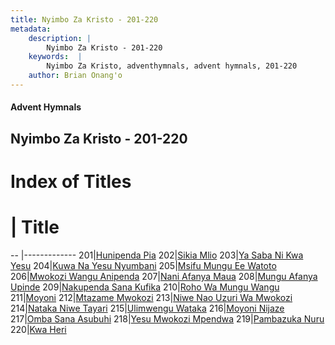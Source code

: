 ```yaml
---
title: Nyimbo Za Kristo - 201-220
metadata:
    description: |
        Nyimbo Za Kristo - 201-220
    keywords:  |
        Nyimbo Za Kristo, adventhymnals, advent hymnals, 201-220
    author: Brian Onang'o
---
```


#### Advent Hymnals
## Nyimbo Za Kristo - 201-220

# Index of Titles
# | Title                        
-- |-------------
201|[Hunipenda Pia](/nyimbo-za-kristo/201-220/201-210/Hunipenda-Pia)
202|[Sikia Mlio](/nyimbo-za-kristo/201-220/201-210/Sikia-Mlio)
203|[Ya Saba Ni Kwa Yesu](/nyimbo-za-kristo/201-220/201-210/Ya-Saba-Ni-Kwa-Yesu)
204|[Kuwa Na Yesu Nyumbani](/nyimbo-za-kristo/201-220/201-210/Kuwa-Na-Yesu-Nyumbani)
205|[Msifu Mungu Ee Watoto](/nyimbo-za-kristo/201-220/201-210/Msifu-Mungu-Ee-Watoto)
206|[Mwokozi Wangu Anipenda](/nyimbo-za-kristo/201-220/201-210/Mwokozi-Wangu-Anipenda)
207|[Nani Afanya Maua](/nyimbo-za-kristo/201-220/201-210/Nani-Afanya-Maua)
208|[Mungu Afanya Upinde](/nyimbo-za-kristo/201-220/201-210/Mungu-Afanya-Upinde)
209|[Nakupenda Sana Kufika](/nyimbo-za-kristo/201-220/201-210/Nakupenda-Sana-Kufika)
210|[Roho Wa Mungu Wangu](/nyimbo-za-kristo/201-220/201-210/Roho-Wa-Mungu-Wangu)
211|[Moyoni](/nyimbo-za-kristo/201-220/211-220/Moyoni)
212|[Mtazame Mwokozi](/nyimbo-za-kristo/201-220/211-220/Mtazame-Mwokozi)
213|[Niwe Nao Uzuri Wa Mwokozi](/nyimbo-za-kristo/201-220/211-220/Niwe-Nao-Uzuri-Wa-Mwokozi)
214|[Nataka Niwe Tayari](/nyimbo-za-kristo/201-220/211-220/Nataka-Niwe-Tayari)
215|[Ulimwengu Wataka](/nyimbo-za-kristo/201-220/211-220/Ulimwengu-Wataka)
216|[Moyoni Nijaze](/nyimbo-za-kristo/201-220/211-220/Moyoni-Nijaze)
217|[Omba Sana Asubuhi](/nyimbo-za-kristo/201-220/211-220/Omba-Sana-Asubuhi)
218|[Yesu Mwokozi Mpendwa](/nyimbo-za-kristo/201-220/211-220/Yesu-Mwokozi-Mpendwa)
219|[Pambazuka Nuru](/nyimbo-za-kristo/201-220/211-220/Pambazuka-Nuru)
220|[Kwa Heri](/nyimbo-za-kristo/201-220/211-220/Kwa-Heri)